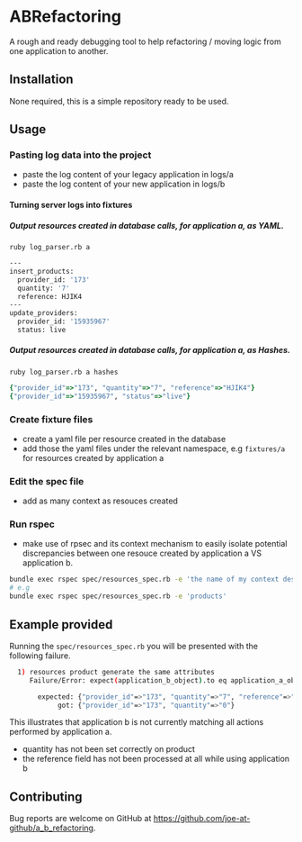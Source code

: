 # ABRefactoring

A rough and ready debugging tool to help refactoring / moving logic from one application to another.

## Installation

None required, this is a simple repository ready to be used.

## Usage
### Pasting log data into the project
- paste the log content of your legacy application in logs/a
- paste the log content of your new application in logs/b

#### Turning server logs into fixtures
##### Output resources created in database calls, for application a, as YAML.
`ruby log_parser.rb a`
```bash
---
insert_products:
  provider_id: '173'
  quantity: '7'
  reference: HJIK4
---
update_providers:
  provider_id: '15935967'
  status: live
```

##### Output resources created in database calls, for application a, as Hashes.
`ruby log_parser.rb a hashes`

```ruby
{"provider_id"=>"173", "quantity"=>"7", "reference"=>"HJIK4"}
{"provider_id"=>"15935967", "status"=>"live"}
```

### Create fixture files
- create a yaml file per resource created in the database
- add those the yaml files under the relevant namespace, e.g `fixtures/a` for resources created by application a

### Edit the spec file
- add as many context as resouces created

### Run rspec
- make use of rpsec and its context mechanism to easily isolate potential discrepancies between one resouce created by application a VS application b.

```bash
bundle exec rspec spec/resources_spec.rb -e 'the name of my context describing a resource'
# e.g
bundle exec rspec spec/resources_spec.rb -e 'products'
```

## Example provided
Running the `spec/resources_spec.rb` you will be presented with the following failure.

```bash
  1) resources product generate the same attributes
     Failure/Error: expect(application_b_object).to eq application_a_object

       expected: {"provider_id"=>"173", "quantity"=>"7", "reference"=>"HJIK4"}
            got: {"provider_id"=>"173", "quantity"=>"0"}
```

This illustrates that application b is not currently matching all actions performed by application a.
- quantity has not been set correctly on product
- the reference field has not been processed at all while using application b

## Contributing

Bug reports are welcome on GitHub at https://github.com/joe-at-github/a_b_refactoring.
